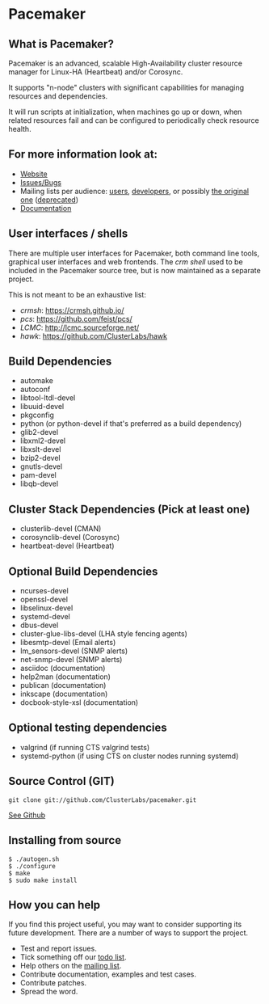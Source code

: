 # Pacemaker

## What is Pacemaker?
Pacemaker is an advanced, scalable High-Availability cluster resource
manager for Linux-HA (Heartbeat) and/or Corosync.

It supports "n-node" clusters with significant capabilities for
managing resources and dependencies.

It will run scripts at initialization, when machines go up or down,
when related resources fail and can be configured to periodically check
resource health.

## For more information look at:
* [Website](http://www.clusterlabs.org)
* [Issues/Bugs](http://bugs.clusterlabs.org)
* Mailing lists per audience: [users](http://oss.clusterlabs.org/mailman/listinfo/users), [developers](http://oss.clusterlabs.org/mailman/listinfo/developers), or possibly [the original one](http://oss.clusterlabs.org/mailman/listinfo/pacemaker) ([deprecated](http://oss.clusterlabs.org/pipermail/pacemaker/2015-February/023521.html))
* [Documentation](http://www.clusterlabs.org/doc)

## User interfaces / shells

There are multiple user interfaces for Pacemaker, both command line
tools, graphical user interfaces and web frontends. The _crm shell_
used to be included in the Pacemaker source tree, but is now
maintained as a separate project.

This is not meant to be an exhaustive list:

* _crmsh_: https://crmsh.github.io/
* _pcs_: https://github.com/feist/pcs/
* _LCMC_: http://lcmc.sourceforge.net/
* _hawk_: https://github.com/ClusterLabs/hawk

## Build Dependencies
* automake
* autoconf
* libtool-ltdl-devel
* libuuid-devel
* pkgconfig
* python (or python-devel if that's preferred as a build dependency)
* glib2-devel
* libxml2-devel
* libxslt-devel 
* bzip2-devel
* gnutls-devel
* pam-devel
* libqb-devel

## Cluster Stack Dependencies (Pick at least one)
* clusterlib-devel (CMAN)
* corosynclib-devel (Corosync)
* heartbeat-devel (Heartbeat)

## Optional Build Dependencies
* ncurses-devel
* openssl-devel
* libselinux-devel
* systemd-devel
* dbus-devel
* cluster-glue-libs-devel (LHA style fencing agents)
* libesmtp-devel (Email alerts)
* lm_sensors-devel (SNMP alerts)
* net-snmp-devel (SNMP alerts)
* asciidoc (documentation)
* help2man (documentation)
* publican (documentation)
* inkscape (documentation)
* docbook-style-xsl (documentation)

## Optional testing dependencies
* valgrind (if running CTS valgrind tests)
* systemd-python (if using CTS on cluster nodes running systemd)

## Source Control (GIT)

    git clone git://github.com/ClusterLabs/pacemaker.git

[See Github](https://github.com/ClusterLabs/pacemaker)

## Installing from source

    $ ./autogen.sh
    $ ./configure
    $ make
    $ sudo make install

## How you can help
If you find this project useful, you may want to consider supporting its future development.
There are a number of ways to support the project.

* Test and report issues.
* Tick something off our [todo list](https://github.com/ClusterLabs/pacemaker/blob/master/TODO.markdown).
* Help others on the [mailing list](http://oss.clusterlabs.org/mailman/listinfo/users).
* Contribute documentation, examples and test cases.
* Contribute patches.
* Spread the word.
